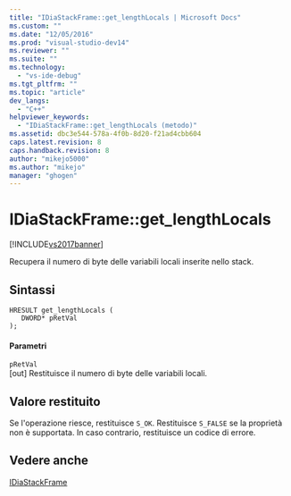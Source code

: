 ```yaml
---
title: "IDiaStackFrame::get_lengthLocals | Microsoft Docs"
ms.custom: ""
ms.date: "12/05/2016"
ms.prod: "visual-studio-dev14"
ms.reviewer: ""
ms.suite: ""
ms.technology: 
  - "vs-ide-debug"
ms.tgt_pltfrm: ""
ms.topic: "article"
dev_langs: 
  - "C++"
helpviewer_keywords: 
  - "IDiaStackFrame::get_lengthLocals (metodo)"
ms.assetid: dbc3e544-578a-4f0b-8d20-f21ad4cbb604
caps.latest.revision: 8
caps.handback.revision: 8
author: "mikejo5000"
ms.author: "mikejo"
manager: "ghogen"
---
```

# IDiaStackFrame::get_lengthLocals
[!INCLUDE[vs2017banner](../../code-quality/includes/vs2017banner.md)]

Recupera il numero di byte delle variabili locali inserite nello stack.  
  
## Sintassi  
  
```cpp#  
HRESULT get_lengthLocals (   
   DWORD* pRetVal  
);  
```  
  
#### Parametri  
 `pRetVal`  
 \[out\]  Restituisce il numero di byte delle variabili locali.  
  
## Valore restituito  
 Se l'operazione riesce, restituisce `S_OK`.  Restituisce `S_FALSE` se la proprietà non è supportata.  In caso contrario, restituisce un codice di errore.  
  
## Vedere anche  
 [IDiaStackFrame](../../debugger/debug-interface-access/idiastackframe.md)